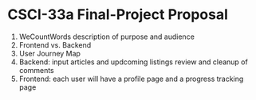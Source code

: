 # CSCI-33a Final-Project Proposal

1. WeCountWords description of purpose and audience
1. Frontend vs. Backend
1. User Journey Map
1. Backend: input articles and updcoming listings review and cleanup of comments
1. Frontend: each user will have a profile page and a progress tracking page
